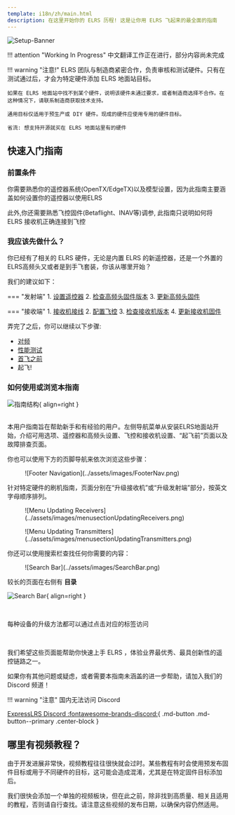 ```yaml
---
template: i18n/zh/main.html
description: 在这里开始你的 ELRS 历程! 这是让你用 ELRS 飞起来的最全面的指南
---
```


![Setup-Banner](https://raw.githubusercontent.com/ExpressLRS/ExpressLRS-hardware/master/img/quick-start.png)

!!! attention "Working In Progress"
    中文翻译工作正在进行，部分内容尚未完成

!!! warning "注意!"
    ELRS 团队与制造商紧密合作，负责审核和测试硬件。只有在测试通过后，才会为特定硬件添加 ELRS 地面站目标。

    如果在 ELRS 地面站中找不到某个硬件，说明该硬件未通过要求，或者制造商选择不合作。在这种情况下，请联系制造商获取技术支持。

    通用目标仅适用于预生产或 DIY 硬件。现成的硬件应使用专用的硬件目标。

    省流: 想支持开源就买在 ELRS 地面站里有的硬件

## 快速入门指南

### 前置条件

你需要熟悉你的遥控器系统(OpenTX/EdgeTX)以及模型设置，因为此指南主要涵盖如何设置你的遥控器以使用ELRS
    
此外,你还需要熟悉飞控固件(Betaflight、INAV等)调参, 此指南只说明如何将 ELRS 接收机正确连接到飞控

### 我应该先做什么？

你已经有了相关的 ELRS 硬件，无论是内置 ELRS 的新遥控器，还是一个外置的ELRS高频头又或者是到手飞套装，你该从哪里开始？

我们的建议如下：

=== "发射端"
    1. [设置遥控器](transmitters/tx-prep.md)
    2. [检查高频头固件版本](transmitters/firmware-version.md)
    3. [更新高频头固件](transmitters/updating.md)

=== "接收端"
    1. [接收机接线](receivers/wiring-up.md)
    2. [配置飞控](receivers/configuring-fc.md)
    3. [检查接收机版本](receivers/firmware-version.md)
    4. [更新接收机固件](receivers/updating.md)

弄完了之后，你可以继续以下步骤:

- [对频](binding.md)
- [性能测试](pre-1stflight.md#性能测试)
- [首飞之前](pre-1stflight.md)
- 起飞!

### 如何使用或浏览本指南

![指南结构](../assets/images/PageOrder.png){ align=right }

<br />
本用户指南旨在帮助新手和有经验的用户。左侧导航菜单从安装ELRS地面站开始，介绍可用选项、遥控器和高频头设置、飞控和接收机设置、“起飞前”页面以及故障排查页面。

<br clear="right" />

你也可以使用下方的页脚导航来依次浏览这些步骤：

<figure markdown>
![Footer Navigation](../assets/images/FooterNav.png)
</figure>

针对特定硬件的刷机指南，页面分别在“升级接收机”或“升级发射端”部分，按英文字母顺序排列。

<figure markdown>
![Menu Updating Receivers](../assets/images/menusectionUpdatingReceivers.png)
</figure>

<figure markdown>
![Menu Updating Transmitters](../assets/images/menusectionUpdatingTransmitters.png)
</figure>

你还可以使用搜索栏查找任何你需要的内容：

<figure markdown>
![Search Bar](../assets/images/SearchBar.png)
</figure>

较长的页面在右侧有 **目录**

![Search Bar](../assets/images/website-tabbed.png){ align=right }

<br />

每种设备的升级方法都可以通过点击对应的标签访问

<br clear="right">

我们希望这些页面能帮助你快速上手 ELRS ，体验业界最优秀、最具创新性的遥控链路之一。

如果你有其他问题或疑虑，或者需要本指南未涵盖的进一步帮助，请加入我们的 Discord 频道！

!!! warning "注意"
    国内无法访问 Discord

[ExpressLRS Discord :fontawesome-brands-discord:](https://discord.gg/dS6ReFY){ .md-button .md-button--primary .center-block }

## 哪里有视频教程？

由于开发进展非常快，视频教程往往很快就会过时。某些教程有时会使用预发布固件目标或用于不同硬件的目标，这可能会造成混淆，尤其是在特定固件目标添加后。

我们很快会添加一个单独的视频板块，但在此之前，除非找到高质量、相关且适用的教程，否则请自行查找。请注意这些视频的发布日期，以确保内容仍然适用。
